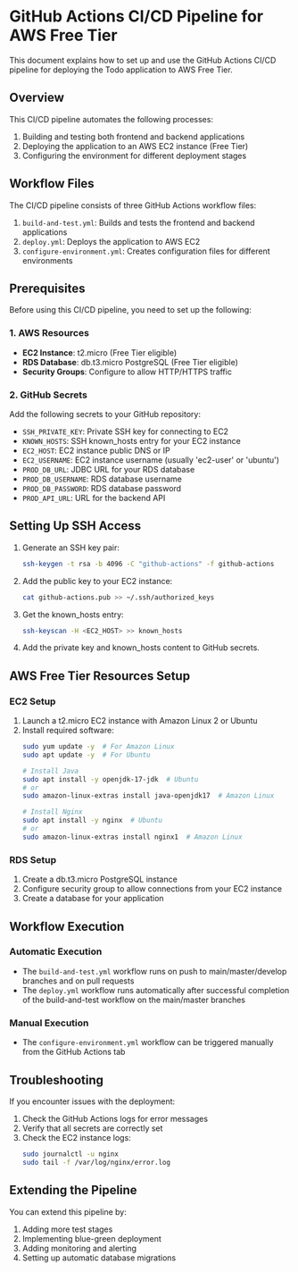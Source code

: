 # GitHub Actions CI/CD Pipeline for AWS Free Tier

This document explains how to set up and use the GitHub Actions CI/CD pipeline for deploying the Todo application to AWS Free Tier.

## Overview

This CI/CD pipeline automates the following processes:

1. Building and testing both frontend and backend applications
2. Deploying the application to an AWS EC2 instance (Free Tier)
3. Configuring the environment for different deployment stages

## Workflow Files

The CI/CD pipeline consists of three GitHub Actions workflow files:

1. `build-and-test.yml`: Builds and tests the frontend and backend applications
2. `deploy.yml`: Deploys the application to AWS EC2
3. `configure-environment.yml`: Creates configuration files for different environments

## Prerequisites

Before using this CI/CD pipeline, you need to set up the following:

### 1. AWS Resources

- **EC2 Instance**: t2.micro (Free Tier eligible)
- **RDS Database**: db.t3.micro PostgreSQL (Free Tier eligible)
- **Security Groups**: Configure to allow HTTP/HTTPS traffic

### 2. GitHub Secrets

Add the following secrets to your GitHub repository:

- `SSH_PRIVATE_KEY`: Private SSH key for connecting to EC2
- `KNOWN_HOSTS`: SSH known_hosts entry for your EC2 instance
- `EC2_HOST`: EC2 instance public DNS or IP
- `EC2_USERNAME`: EC2 instance username (usually 'ec2-user' or 'ubuntu')
- `PROD_DB_URL`: JDBC URL for your RDS database
- `PROD_DB_USERNAME`: RDS database username
- `PROD_DB_PASSWORD`: RDS database password
- `PROD_API_URL`: URL for the backend API

## Setting Up SSH Access

1. Generate an SSH key pair:
   ```bash
   ssh-keygen -t rsa -b 4096 -C "github-actions" -f github-actions
   ```

2. Add the public key to your EC2 instance:
   ```bash
   cat github-actions.pub >> ~/.ssh/authorized_keys
   ```

3. Get the known_hosts entry:
   ```bash
   ssh-keyscan -H <EC2_HOST> >> known_hosts
   ```

4. Add the private key and known_hosts content to GitHub secrets.

## AWS Free Tier Resources Setup

### EC2 Setup

1. Launch a t2.micro EC2 instance with Amazon Linux 2 or Ubuntu
2. Install required software:
   ```bash
   sudo yum update -y  # For Amazon Linux
   sudo apt update -y  # For Ubuntu
   
   # Install Java
   sudo apt install -y openjdk-17-jdk  # Ubuntu
   # or
   sudo amazon-linux-extras install java-openjdk17  # Amazon Linux
   
   # Install Nginx
   sudo apt install -y nginx  # Ubuntu
   # or
   sudo amazon-linux-extras install nginx1  # Amazon Linux
   ```

### RDS Setup

1. Create a db.t3.micro PostgreSQL instance
2. Configure security group to allow connections from your EC2 instance
3. Create a database for your application

## Workflow Execution

### Automatic Execution

- The `build-and-test.yml` workflow runs on push to main/master/develop branches and on pull requests
- The `deploy.yml` workflow runs automatically after successful completion of the build-and-test workflow on the main/master branches

### Manual Execution

- The `configure-environment.yml` workflow can be triggered manually from the GitHub Actions tab

## Troubleshooting

If you encounter issues with the deployment:

1. Check the GitHub Actions logs for error messages
2. Verify that all secrets are correctly set
3. Check the EC2 instance logs:
   ```bash
   sudo journalctl -u nginx
   sudo tail -f /var/log/nginx/error.log
   ```

## Extending the Pipeline

You can extend this pipeline by:

1. Adding more test stages
2. Implementing blue-green deployment
3. Adding monitoring and alerting
4. Setting up automatic database migrations